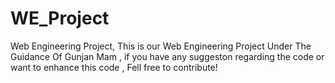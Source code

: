 # WE_Project
Web Engineering Project, 
This is our Web Engineering Project Under The Guidance Of Gunjan Mam , if you have any suggeston regarding the code or want to enhance this code , Fell free to contribute!
